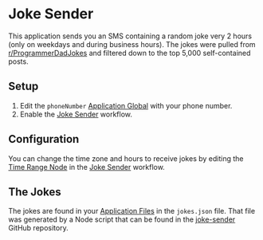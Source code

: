 # Joke Sender
This application sends you an SMS containing a random joke very 2 hours (only on weekdays and during business hours). The jokes were pulled from [r/ProgrammerDadJokes](https://www.reddit.com/r/ProgrammerDadJokes/) and filtered down to the top 5,000 self-contained posts.

## Setup
1. Edit the `phoneNumber` [Application Global](https://app.losant.com/applications/~losant-application-jokeSender-0~/globals) with your phone number.
2. Enable the [Joke Sender](https://app.losant.com/applications/~losant-application-jokeSender-0~/workflows/~losant-flow-jokeSender-0~/develop) workflow.

## Configuration
You can change the time zone and hours to receive jokes by editing the [Time Range Node](https://docs.losant.com/workflows/logic/time-range/) in the [Joke Sender](https://app.losant.com/applications/~losant-application-jokeSender-0~/workflows/~losant-flow-jokeSender-0~/develop) workflow.

## The Jokes
The jokes are found in your [Application Files](https://app.losant.com/applications/~losant-application-jokeSender-0~/files) in the `jokes.json` file. That file was generated by a Node script that can be found in the [joke-sender](https://github.com/InconceivableDuck/joke-sender) GitHub repository.


